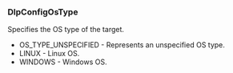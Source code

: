 ### DlpConfigOsType
Specifies the OS type of the target.

- OS_TYPE_UNSPECIFIED - Represents an unspecified OS type.
- LINUX - Linux OS.
- WINDOWS - Windows OS.
